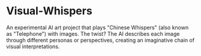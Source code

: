 # Visual-Whispers
An experimental AI art project that plays "Chinese Whispers" (also known as "Telephone") with images. The twist? The AI describes each image through different personas or perspectives, creating an imaginative chain of visual interpretations.
